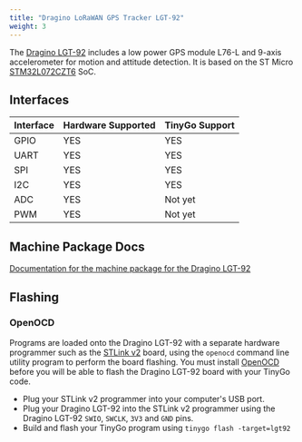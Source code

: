 ```yaml
---
title: "Dragino LoRaWAN GPS Tracker LGT-92"
weight: 3
---
```


The [Dragino LGT-92](https://www.dragino.com/products/lora-lorawan-end-node/item/142-lgt-92.html) includes a low power GPS module L76-L and 9-axis accelerometer for motion and attitude detection. It is based on the ST Micro [STM32L072CZT6](https://www.st.com/en/microcontrollers-microprocessors/stm32l072cz.html) SoC.

## Interfaces

| Interface | Hardware Supported | TinyGo Support |
| --------- | ------------- | ----- |
| GPIO      | YES | YES |
| UART      | YES | YES |
| SPI      | YES | YES |
| I2C      | YES | YES |
| ADC      | YES | Not yet |
| PWM      | YES | Not yet |

## Machine Package Docs

[Documentation for the machine package for the Dragino LGT-92](../machine/lgt-92)

## Flashing

### OpenOCD

Programs are loaded onto the Dragino LGT-92 with a separate hardware programmer such as the [STLink v2](https://www.st.com/en/development-tools/st-link-v2.html) board, using the `openocd` command line utility program to perform the board flashing. You must install [OpenOCD](http://openocd.org/) before you will be able to flash the Dragino LGT-92 board with your TinyGo code.

- Plug your STLink v2 programmer into your computer's USB port.
- Plug your Dragino LGT-92 into the STLink v2 programmer using the Dragino LGT-92 `SWIO`, `SWCLK`, `3V3` and `GND` pins.
- Build and flash your TinyGo program using `tinygo flash -target=lgt92`
